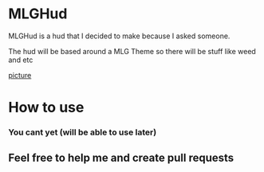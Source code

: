 # MLGHud
MLGHud is a hud that I decided to make because I asked someone.

The hud will be based around a MLG Theme so there will be stuff like weed and etc

[picture](images/img1.png)

<h1> How to use
 
<h3> You cant yet (will be able to use later)
  
  <h2> Feel free to help me and create pull requests
